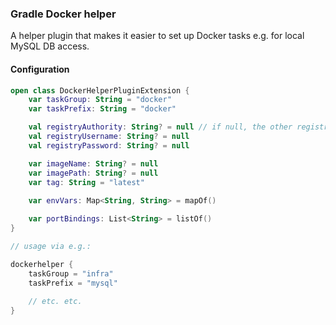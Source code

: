 
### Gradle Docker helper

A helper plugin that makes it easier to set up Docker tasks e.g. for local MySQL DB access.

#### Configuration

```kotlin
open class DockerHelperPluginExtension {
    var taskGroup: String = "docker"
    var taskPrefix: String = "docker"

    val registryAuthority: String? = null // if null, the other registry settings are ignored
    val registryUsername: String? = null
    val registryPassword: String? = null

    var imageName: String? = null 
    var imagePath: String? = null 
    var tag: String = "latest"
    
    var envVars: Map<String, String> = mapOf()

    var portBindings: List<String> = listOf()
}

// usage via e.g.:

dockerhelper {
    taskGroup = "infra"
    taskPrefix = "mysql"
    
    // etc. etc.
}
```
